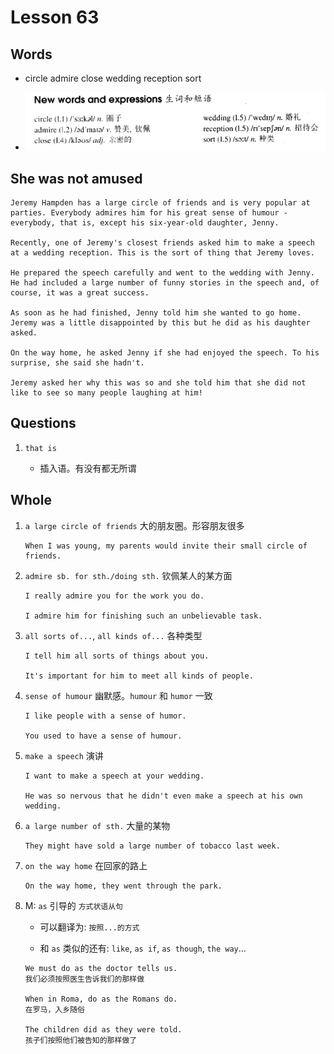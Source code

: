 # Lesson 63

## Words

- circle admire close wedding reception sort

- ![Words](../../../Images/Part2/07/words-63.png)

## She was not amused

```
Jeremy Hampden has a large circle of friends and is very popular at parties. Everybody admires him for his great sense of humour - everybody, that is, except his six-year-old daughter, Jenny.

Recently, one of Jeremy's closest friends asked him to make a speech at a wedding reception. This is the sort of thing that Jeremy loves.

He prepared the speech carefully and went to the wedding with Jenny. He had included a large number of funny stories in the speech and, of course, it was a great success.

As soon as he had finished, Jenny told him she wanted to go home. Jeremy was a little disappointed by this but he did as his daughter asked.

On the way home, he asked Jenny if she had enjoyed the speech. To his surprise, she said she hadn't.

Jeremy asked her why this was so and she told him that she did not like to see so many people laughing at him!
```

## Questions

1. `that is`

   - 插入语。有没有都无所谓

## Whole

1. `a large circle of friends` 大的朋友圈。形容朋友很多

   ```
   When I was young, my parents would invite their small circle of friends.
   ```

2. `admire sb. for sth./doing sth.` 钦佩某人的某方面

   ```
   I really admire you for the work you do.

   I admire him for finishing such an unbelievable task.
   ```

3. `all sorts of...`, `all kinds of...` 各种类型

   ```
   I tell him all sorts of things about you.

   It's important for him to meet all kinds of people.
   ```

4. `sense of humour` 幽默感。`humour` 和 `humor` 一致

   ```
   I like people with a sense of humor.

   You used to have a sense of humour.
   ```

5. `make a speech` 演讲

   ```
   I want to make a speech at your wedding.

   He was so nervous that he didn't even make a speech at his own wedding.
   ```

6. `a large number of sth.` 大量的某物

   ```
   They might have sold a large number of tobacco last week.
   ```

7. `on the way home` 在回家的路上

   ```
   On the way home, they went through the park.
   ```

8. M: `as` 引导的 `方式状语从句`

   - 可以翻译为: `按照...的方式`

   - 和 `as` 类似的还有: `like`, `as if`, `as though`, `the way`...

   ```
   We must do as the doctor tells us.
   我们必须按照医生告诉我们的那样做

   When in Roma, do as the Romans do.
   在罗马，入乡随俗

   The children did as they were told.
   孩子们按照他们被告知的那样做了
   ```
